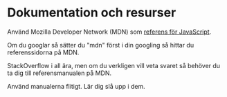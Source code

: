 ---
...
Dokumentation och resurser
==================================

Använd Mozilla Developer Network (MDN) som [referens för JavaScript](https://developer.mozilla.org/en-US/docs/JavaScript).

Om du googlar så sätter du "mdn" först i din googling så hittar du referenssidorna på MDN.

StackOverflow i all ära, men om du verkligen vill veta svaret så behöver du ta dig till referensmanualen på MDN.

Använd manualerna flitigt. Lär dig slå upp i dem. 

